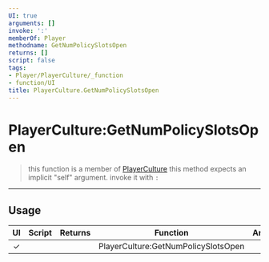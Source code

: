 ```yaml
---
UI: true
arguments: []
invoke: ':'
memberOf: Player
methodname: GetNumPolicySlotsOpen
returns: []
script: false
tags:
- Player/PlayerCulture/_function
- function/UI
title: PlayerCulture.GetNumPolicySlotsOpen
---
```

# PlayerCulture:GetNumPolicySlotsOpen
> this function is a member of [PlayerCulture](civ-6/lua/PlayerCulture.md)
> this method expects an implicit "self" argument. invoke it with `:`
-----
## Usage
|  UI | Script | Returns | Function | Arguments |
|:---:|:------:|-------:|:--------:|:---------|
|✓| ||PlayerCulture:GetNumPolicySlotsOpen||
